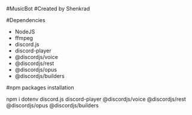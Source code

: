 #MusicBot
#Created by Shenkrad

#Dependencies
- NodeJS
- ffmpeg
- discord.js
- discord-player
- @discordjs/voice
- @discordjs/rest
- @discordjs/opus
- @discordjs/builders

#npm packages installation

npm i dotenv discord.js discord-player @discordjs/voice @discordjs/rest @discordjs/opus @discordjs/builders
